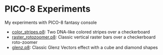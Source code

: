 # PICO-8 Experiments

My experiments with PICO-8 fantasy console

- [color_stripes.p8](color_stripes.p8): Two DNA-like colored stripes over a checkerboard
- [raster_rotozoomer.p8](raster_rotozoomer.p8): Classic vertical raster bars over a checkerboard roto-zoomer
- [glenz.p8](glenz.p8): Classic Glenz Vectors effect with a cube and diamond shapes